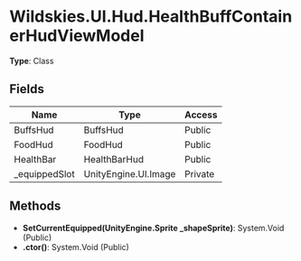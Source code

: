 ﻿# Wildskies.UI.Hud.HealthBuffContainerHudViewModel

**Type**: Class

## Fields

| Name | Type | Access |
|------|------|--------|
| BuffsHud | BuffsHud | Public |
| FoodHud | FoodHud | Public |
| HealthBar | HealthBarHud | Public |
| _equippedSlot | UnityEngine.UI.Image | Private |

## Methods

- **SetCurrentEquipped(UnityEngine.Sprite _shapeSprite)**: System.Void (Public)
- **.ctor()**: System.Void (Public)

